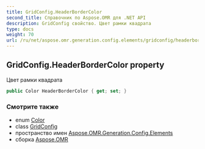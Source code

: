 ```yaml
---
title: GridConfig.HeaderBorderColor
second_title: Справочник по Aspose.OMR для .NET API
description: GridConfig свойство. Цвет рамки квадрата
type: docs
weight: 70
url: /ru/net/aspose.omr.generation.config.elements/gridconfig/headerbordercolor/
---
```

## GridConfig.HeaderBorderColor property

Цвет рамки квадрата

```csharp
public Color HeaderBorderColor { get; set; }
```

### Смотрите также

* enum [Color](../../../aspose.omr.generation/color/)
* class [GridConfig](../)
* пространство имен [Aspose.OMR.Generation.Config.Elements](../../gridconfig/)
* сборка [Aspose.OMR](../../../)


